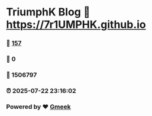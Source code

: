 # TriumphK Blog :link: https://7r1UMPHK.github.io 
### :page_facing_up: [157](https://7r1UMPHK.github.io/tag.html) 
### :speech_balloon: 0 
### :hibiscus: 1506797 
### :alarm_clock: 2025-07-22 23:16:02 
### Powered by :heart: [Gmeek](https://github.com/Meekdai/Gmeek)
